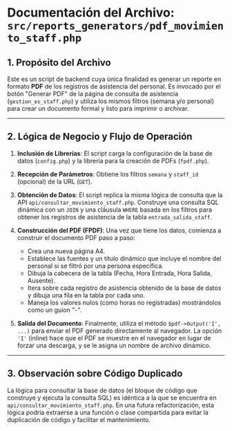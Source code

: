 # Documentación del Archivo: `src/reports_generators/pdf_movimiento_staff.php`

## 1. Propósito del Archivo

Este es un script de backend cuya única finalidad es generar un reporte en formato **PDF** de los registros de asistencia del personal. Es invocado por el botón "Generar PDF" de la página de consulta de asistencia (`gestion_es_staff.php`) y utiliza los mismos filtros (semana y/o personal) para crear un documento formal y listo para imprimir o archivar.

---

## 2. Lógica de Negocio y Flujo de Operación

1.  **Inclusión de Librerías**: El script carga la configuración de la base de datos (`config.php`) y la librería para la creación de PDFs (`fpdf.php`).

2.  **Recepción de Parámetros**: Obtiene los filtros `semana` y `staff_id` (opcional) de la URL (`GET`).

3.  **Obtención de Datos**: El script replica la misma lógica de consulta que la API `api/consultar_movimiento_staff.php`. Construye una consulta SQL dinámica con un `JOIN` y una cláusula `WHERE` basada en los filtros para obtener los registros de asistencia de la tabla `entrada_salida_staff`.

4.  **Construcción del PDF (FPDF)**: Una vez que tiene los datos, comienza a construir el documento PDF paso a paso:
    *   Crea una nueva página A4.
    *   Establece las fuentes y un título dinámico que incluye el nombre del personal si se filtró por una persona específica.
    *   Dibuja la cabecera de la tabla (Fecha, Hora Entrada, Hora Salida, Ausente).
    *   Itera sobre cada registro de asistencia obtenido de la base de datos y dibuja una fila en la tabla por cada uno.
    *   Maneja los valores nulos (como horas no registradas) mostrándolos como un guion "-".

5.  **Salida del Documento**: Finalmente, utiliza el método `$pdf->Output('I', ...)` para enviar el PDF generado directamente al navegador. La opción `'I'` (inline) hace que el PDF se muestre en el navegador en lugar de forzar una descarga, y se le asigna un nombre de archivo dinámico.

---

## 3. Observación sobre Código Duplicado

La lógica para consultar la base de datos (el bloque de código que construye y ejecuta la consulta SQL) es idéntica a la que se encuentra en `api/consultar_movimiento_staff.php`. En una futura refactorización, esta lógica podría extraerse a una función o clase compartida para evitar la duplicación de código y facilitar el mantenimiento.
